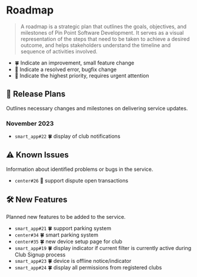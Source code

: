# Roadmap

> A roadmap is a strategic plan that outlines the goals, objectives, and milestones of Pin Point Software Development. It serves as a visual representation of the steps that need to be taken to achieve a desired outcome, and helps stakeholders understand the timeline and sequence of activities involved.

- 🍀 Indicate an improvement, small feature change
- 🐞 Indicate a resolved error, bugfix change
- 🚨 Indicate the highest priority, requires urgent attention

## 🚧 Release Plans

Outlines necessary changes and milestones on delivering service updates.

### November 2023

- `smart_app#22` 🍀 display of club notifications

## ⚠️ Known Issues

Information about identified problems or bugs in the service.

- `center#26` 🐞 support dispute open transactions

## 🛠️ New Features

Planned new features to be added to the service.

- `smart_app#21` 🍀 support parking system
- `center#34` 🍀 smart parking system
- `center#35` 🍀 new device setup page for club
- `smart_app#19` 🍀 display indicator if current filter is currently active during Club Signup process
- `smart_app#23` 🍀 device is offline notice/indicator
- `smart_app#24` 🍀 display all permissions from registered clubs

